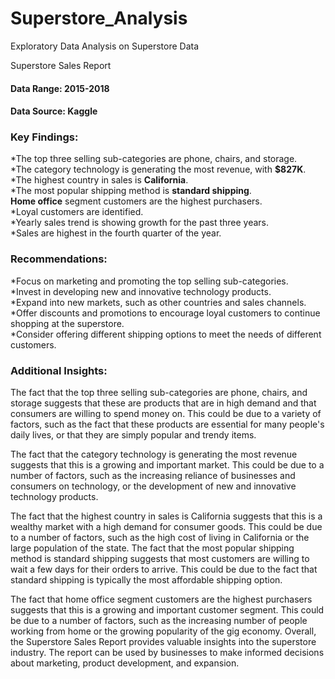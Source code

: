 # Superstore_Analysis
Exploratory Data Analysis on Superstore Data

Superstore Sales Report

#### Data Range: 2015-2018
#### Data Source: Kaggle

### Key Findings:

*The top three selling sub-categories are phone, chairs, and storage.  
*The category technology is generating the most revenue, with **$827K**.  
*The highest country in sales is **California**.  
*The most popular shipping method is **standard shipping**.  
**Home office** segment customers are the highest purchasers.  
*Loyal customers are identified.  
*Yearly sales trend is showing growth for the past three years.  
*Sales are highest in the fourth quarter of the year.  

### Recommendations:

*Focus on marketing and promoting the top selling sub-categories.  
*Invest in developing new and innovative technology products.  
*Expand into new markets, such as other countries and sales channels.  
*Offer discounts and promotions to encourage loyal customers to continue shopping at the superstore.   
*Consider offering different shipping options to meet the needs of different customers.   

### Additional Insights:

The fact that the top three selling sub-categories are phone, chairs, and storage suggests that these are products that are in high demand and that consumers are willing to spend money on. This could be due to a variety of factors, such as the fact that these products are essential for many people's daily lives, or that they are simply popular and trendy items.  

The fact that the category technology is generating the most revenue suggests that this is a growing and important market. This could be due to a number of factors, such as the increasing reliance of businesses and consumers on technology, or the development of new and innovative technology products.  

The fact that the highest country in sales is California suggests that this is a wealthy market with a high demand for consumer goods. This could be due to a number of factors, such as the high cost of living in California or the large population of the state.
The fact that the most popular shipping method is standard shipping suggests that most customers are willing to wait a few days for their orders to arrive. This could be due to the fact that standard shipping is typically the most affordable shipping option.   

The fact that home office segment customers are the highest purchasers suggests that this is a growing and important customer segment. This could be due to a number of factors, such as the increasing number of people working from home or the growing popularity of the gig economy.
Overall, the Superstore Sales Report provides valuable insights into the superstore industry. The report can be used by businesses to make informed decisions about marketing, product development, and expansion.
